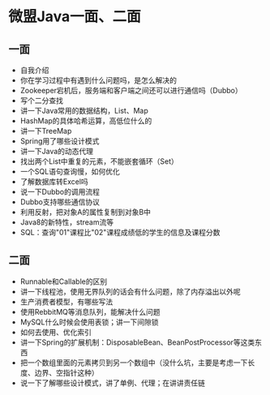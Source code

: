 # 微盟Java一面、二面

## 一面

- 自我介绍
- 你在学习过程中有遇到什么问题吗，是怎么解决的
- Zookeeper宕机后，服务端和客户端之间还可以进行通信吗（Dubbo）
- 写个二分查找
- 讲一下Java常用的数据结构，List、Map
- HashMap的具体哈希运算，高低位什么的
- 讲一下TreeMap
- Spring用了哪些设计模式
- 讲一下Java的动态代理
- 找出两个List中重复的元素，不能嵌套循环（Set）
- 一个SQL语句查询慢，如何优化
- 了解数据库转Excel吗
- 说一下Dubbo的调用流程
- Dubbo支持哪些通信协议
- 利用反射，把对象A的属性复制到对象B中
- Java8的新特性，stream流等
- SQL：查询"01"课程比"02"课程成绩低的学生的信息及课程分数



## 二面

- Runnable和Callable的区别
- 讲一下线程池，使用无界队列的话会有什么问题，除了内存溢出以外呢
- 生产消费者模型，有哪些写法
- 使用RebbitMQ等消息队列，能解决什么问题
- MySQL什么时候会使用表锁；讲一下间隙锁
- 如何去使用、优化索引
- 讲一下Spring的扩展机制：DisposableBean、BeanPostProcessor等这类东西
- 把一个数组里面的元素拷贝到另一个数组中（没什么坑，主要是考虑一下长度、边界、空指针这种）
- 说一下了解哪些设计模式，讲了单例、代理；在讲讲责任链

  

